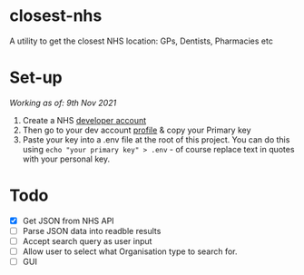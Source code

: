# closest-nhs

A utility to get the closest NHS location: GPs, Dentists, Pharmacies etc

# Set-up

_Working as of: 9th Nov 2021_

1. Create a NHS [developer account](https://developer.api.nhs.uk/register)
2. Then go to your dev account [profile](https://developer.api.nhs.uk/profile) & copy your Primary key
3. Paste your key into a .env file at the root of this project. You can do this using `echo "your primary key" > .env` - of course replace text in quotes with your personal key.

# Todo

- [x] Get JSON from NHS API
- [ ] Parse JSON data into readble results
- [ ] Accept search query as user input
- [ ] Allow user to select what Organisation type to search for.
- [ ] GUI
